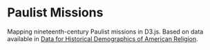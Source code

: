 # Paulist Missions

Mapping nineteenth-century Paulist missions in D3.js. Based on data
available in [Data for Historical Demographics of American Religion][].

  [Data for Historical Demographics of American Religion]: https://github.com/lmullen/demographics-religion
